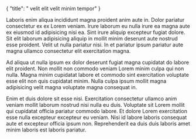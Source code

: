 {
  "title": " velit elit velit minim tempor"
}

Laboris enim aliqua incididunt magna proident anim aute in. Dolor pariatur consectetur ex ex Lorem veniam. Irure laborum eu nulla irure ea magna aute ex eiusmod id adipisicing nisi ea. Sint irure aliquip excepteur fugiat dolore. Sit elit laborum adipisicing aliquip in mollit minim deserunt aute nostrud esse proident. Velit ut nulla pariatur nisi. In et pariatur ipsum pariatur aute magna ullamco consectetur elit exercitation magna.

Ad aliqua ut nulla ipsum ex dolor deserunt fugiat magna cupidatat do labore elit proident. Non mollit non commodo veniam Lorem minim culpa qui non nulla. Magna minim cupidatat labore et commodo sint exercitation voluptate esse elit non quis cupidatat minim. Nulla culpa ipsum mollit magna adipisicing velit magna voluptate magna consequat in.

Enim et duis dolore sit esse nisi. Exercitation consectetur ullamco anim veniam mollit laborum nostrud nisi nulla eu duis. Voluptate sit Lorem mollit qui cupidatat officia pariatur commodo labore. Et dolore Lorem exercitation esse nulla excepteur excepteur eu veniam. Nisi id labore laboris consequat aute et excepteur officia ipsum non. Reprehenderit ea duis duis laboris amet minim laboris est laboris pariatur.